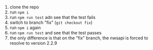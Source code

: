 1. clone the repo
2. run `npm i`
3. run `npm run test` adn see that the test fails
4. switch to branch "fix" (`git checkout fix`)
5. run `npm i` again
6. run `npm run test` and see that the test passes
7. the only difference is that on the "fix" branch, the nwsapi is forced to resolve to version 2.2.9